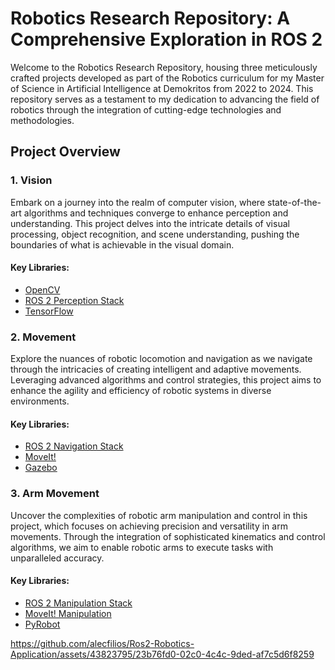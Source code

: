 # Robotics Research Repository: A Comprehensive Exploration in ROS 2

Welcome to the Robotics Research Repository, housing three meticulously crafted projects developed as part of the Robotics curriculum for my Master of Science in Artificial Intelligence at Demokritos from 2022 to 2024. This repository serves as a testament to my dedication to advancing the field of robotics through the integration of cutting-edge technologies and methodologies.

## Project Overview

### 1. Vision
Embark on a journey into the realm of computer vision, where state-of-the-art algorithms and techniques converge to enhance perception and understanding. This project delves into the intricate details of visual processing, object recognition, and scene understanding, pushing the boundaries of what is achievable in the visual domain.

#### Key Libraries:
- [OpenCV](https://opencv.org/)
- [ROS 2 Perception Stack](https://index.ros.org/doc/ros2/Installation/)
- [TensorFlow](https://www.tensorflow.org/)

### 2. Movement
Explore the nuances of robotic locomotion and navigation as we navigate through the intricacies of creating intelligent and adaptive movements. Leveraging advanced algorithms and control strategies, this project aims to enhance the agility and efficiency of robotic systems in diverse environments.

#### Key Libraries:
- [ROS 2 Navigation Stack](https://navigation.ros.org/)
- [MoveIt!](https://moveit.ros.org/)
- [Gazebo](http://gazebosim.org/)

### 3. Arm Movement
Uncover the complexities of robotic arm manipulation and control in this project, which focuses on achieving precision and versatility in arm movements. Through the integration of sophisticated kinematics and control algorithms, we aim to enable robotic arms to execute tasks with unparalleled accuracy.

#### Key Libraries:
- [ROS 2 Manipulation Stack](https://index.ros.org/doc/ros2/Installation/)
- [MoveIt! Manipulation](https://moveit.ros.org/)
- [PyRobot](https://pyrobot.org/)

https://github.com/alecfilios/Ros2-Robotics-Application/assets/43823795/23b76fd0-02c0-4c4c-9ded-af7c5d6f8259

